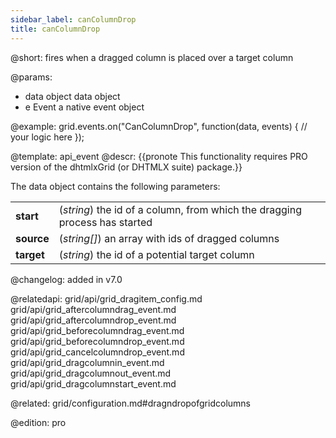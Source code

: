 ```yaml
---
sidebar_label: canColumnDrop
title: canColumnDrop
---          
```


@short:
fires when a dragged column is placed over a target column

@params:
- data		object		data object
- e		    Event		a native event object


@example:
grid.events.on("CanColumnDrop", function(data, events) {
  // your logic here
});


@template: api_event
@descr:
{{pronote This functionality requires PRO version of the dhtmlxGrid (or DHTMLX suite) package.}}

The data object contains the following parameters:

<table class="webixdoc_links">
	<tbody>
        <tr>
			<td class="webixdoc_links0"><b>start</b></td>
			<td>(<i>string</i>) the id of a column, from which the dragging process has started</td>
		</tr>
        <tr>
			<td class="webixdoc_links0"><b>source</b></td>
			<td>(<i>string[]</i>) an array with ids of dragged columns</td>
		</tr>
        <tr>
			<td class="webixdoc_links0"><b>target</b></td>
			<td>(<i>string</i>) the id of a potential target column</td>
		</tr>
    </tbody>
</table>

@changelog: added in v7.0

@relatedapi:
grid/api/grid_dragitem_config.md
grid/api/grid_aftercolumndrag_event.md
grid/api/grid_aftercolumndrop_event.md
grid/api/grid_beforecolumndrag_event.md
grid/api/grid_beforecolumndrop_event.md
grid/api/grid_cancelcolumndrop_event.md
grid/api/grid_dragcolumnin_event.md
grid/api/grid_dragcolumnout_event.md
grid/api/grid_dragcolumnstart_event.md

@related: grid/configuration.md#dragndropofgridcolumns

@edition: pro
